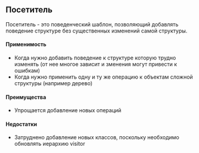 ## Посетитель
Посетитель - это поведенческий шаблон, позволяющий добавлять поведение структуре без существенных изменений самой структуры.

#### Применимость
* Когда нужно добавить поведение к структуре которую трудно изменять (от нее многое зависит и зменения могут привести к ошибкам)
* Когда нужно применить одну и ту же операцию к объектам сложной структуры (например дерево)

#### Преимущества
* Упрощается добавление новых операций

#### Недостатки 
* Затруднено добавление новых классов, поскольку необходимо обновлять иерархию visitor